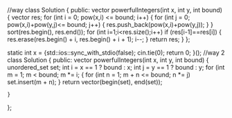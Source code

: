 //way
class Solution {
public:
    vector<int> powerfulIntegers(int x, int y, int bound) {
	vector<int> res;
	for (int i = 0; pow(x,i) <= bound; i++)
	{
		for (int j = 0; pow(x,i)+pow(y,j)<= bound; j++)
		{
			res.push_back(pow(x,i)+pow(y,j));
		}
	}
	sort(res.begin(), res.end());
	for (int i=1;i<res.size();i++)
		if (res[i-1]==res[i])
		{
			res.erase(res.begin() + i, res.begin() + i + 1);
			i--;
		}
	return res;
}
};

static int x = []() {std::ios::sync_with_stdio(false); cin.tie(0); return 0; }();
//way 2
class Solution 
{
public:
    vector<int> powerfulIntegers(int x, int y, int bound) 
    {
        unordered_set<int> set;
        int i = x == 1 ? bound : x;
        int j = y == 1 ? bound : y;
        for (int m = 1; m < bound; m *= i;
        {
            for (int n = 1; m + n <= bound; n *= j) set.insert(m + n);
        }
        return vector<int>(begin(set), end(set));

    }

};
